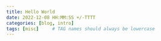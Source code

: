 ```yaml
---
title: Hello World
date: 2022-12-08 HH:MM:SS +/-TTTT
categories: [blog, intro]
tags: [misc]     # TAG names should always be lowercase
---
```

